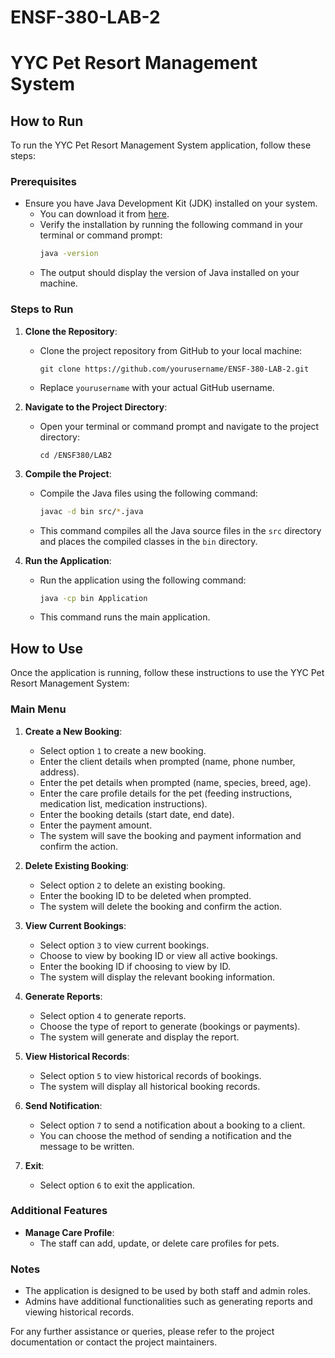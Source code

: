 # ENSF-380-LAB-2
# YYC Pet Resort Management System

## How to Run

To run the YYC Pet Resort Management System application, follow these steps:

### Prerequisites

- Ensure you have Java Development Kit (JDK) installed on your system.
  - You can download it from [here](https://www.oracle.com/java/technologies/javase-jdk11-downloads.html).
  - Verify the installation by running the following command in your terminal or command prompt:
    ```sh
    java -version
    ```
  - The output should display the version of Java installed on your machine.

### Steps to Run

1. **Clone the Repository**:
   - Clone the project repository from GitHub to your local machine:
     ```
     git clone https://github.com/yourusername/ENSF-380-LAB-2.git
     ```
   - Replace `yourusername` with your actual GitHub username.

2. **Navigate to the Project Directory**:
   - Open your terminal or command prompt and navigate to the project directory:
     ```
     cd /ENSF380/LAB2
     ```

3. **Compile the Project**:
   - Compile the Java files using the following command:
     ```sh
     javac -d bin src/*.java
     ```
   - This command compiles all the Java source files in the `src` directory and places the compiled classes in the `bin` directory.

4. **Run the Application**:
   - Run the application using the following command:
     ```sh
     java -cp bin Application
     ```
   - This command runs the main application.

## How to Use

Once the application is running, follow these instructions to use the YYC Pet Resort Management System:

### Main Menu

1. **Create a New Booking**:
   - Select option `1` to create a new booking.
   - Enter the client details when prompted (name, phone number, address).
   - Enter the pet details when prompted (name, species, breed, age).
   - Enter the care profile details for the pet (feeding instructions, medication list, medication instructions).
   - Enter the booking details (start date, end date).
   - Enter the payment amount.
   - The system will save the booking and payment information and confirm the action.

2. **Delete Existing Booking**:
   - Select option `2` to delete an existing booking.
   - Enter the booking ID to be deleted when prompted.
   - The system will delete the booking and confirm the action.

3. **View Current Bookings**:
   - Select option `3` to view current bookings.
   - Choose to view by booking ID or view all active bookings.
   - Enter the booking ID if choosing to view by ID.
   - The system will display the relevant booking information.

4. **Generate Reports**:
   - Select option `4` to generate reports.
   - Choose the type of report to generate (bookings or payments).
   - The system will generate and display the report.

5. **View Historical Records**:
   - Select option `5` to view historical records of bookings.
   - The system will display all historical booking records.
     
6. **Send Notification**:
   - Select option `7` to send a notification about a booking to a client.
   - You can choose the method of sending a notification and the message to be written.
     
7. **Exit**:
   - Select option `6` to exit the application.

### Additional Features

- **Manage Care Profile**:
  - The staff can add, update, or delete care profiles for pets.

### Notes

- The application is designed to be used by both staff and admin roles.
- Admins have additional functionalities such as generating reports and viewing historical records.

For any further assistance or queries, please refer to the project documentation or contact the project maintainers.
